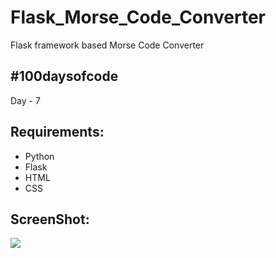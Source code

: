 # Flask_Morse_Code_Converter
Flask framework based Morse Code Converter

## #100daysofcode

Day - 7

## Requirements:
- Python
- Flask
- HTML
- CSS

## ScreenShot:
![](https://github.com/vanu98/Flask_Morse_Code_Converter/blob/master/morse_code/Screenshot.png)
